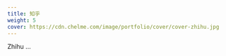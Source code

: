 ```yaml
---
title: 知乎
weight: 5
cover: https://cdn.chelme.com/image/portfolio/cover/cover-zhihu.jpg
---
```


Zhihu ...
